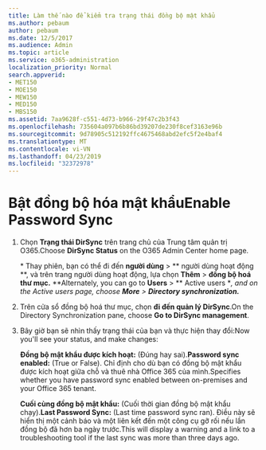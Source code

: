 ```yaml
---
title: Làm thế nào để kiểm tra trạng thái đồng bộ mật khẩu
ms.author: pebaum
author: pebaum
ms.date: 12/5/2017
ms.audience: Admin
ms.topic: article
ms.service: o365-administration
localization_priority: Normal
search.appverid:
- MET150
- MOE150
- MEW150
- MED150
- MBS150
ms.assetid: 7aa9628f-c551-4d73-b966-29f47c2b3f43
ms.openlocfilehash: 735604a097b6b86bd39207de230f8cef3163e96b
ms.sourcegitcommit: 9d78905c512192ffc4675468abd2efc5f2e4baf4
ms.translationtype: MT
ms.contentlocale: vi-VN
ms.lasthandoff: 04/23/2019
ms.locfileid: "32372978"
---
```

# <a name="enable-password-sync"></a><span data-ttu-id="2eea7-102">Bật đồng bộ hóa mật khẩu</span><span class="sxs-lookup"><span data-stu-id="2eea7-102">Enable Password Sync</span></span>

1.  <span data-ttu-id="2eea7-103">Chọn **Trạng thái DirSync** trên trang chủ của Trung tâm quản trị O365.</span><span class="sxs-lookup"><span data-stu-id="2eea7-103">Choose **DirSync Status** on the O365 Admin Center home page.</span></span> 
    
     <span data-ttu-id="2eea7-104">\* Thay phiên, bạn có thể đi đến **người dùng** \> \*\* người dùng hoạt động \*\*, và trên trang người dùng hoạt động, lựa chọn **Thêm** \> **đồng bộ hoá thư mục.** \*</span><span class="sxs-lookup"><span data-stu-id="2eea7-104">\*Alternately, you can go to **Users** \> \*\* Active users \**, and on the Active users page, choose **More** \> **Directory synchronization.***</span></span> 
    
2. <span data-ttu-id="2eea7-105">Trên cửa sổ đồng bộ hoá thư mục, chọn **đi đến quản lý DirSync**.</span><span class="sxs-lookup"><span data-stu-id="2eea7-105">On the Directory Synchronization pane, choose **Go to DirSync management**.</span></span> 
    
3. <span data-ttu-id="2eea7-106">Bây giờ bạn sẽ nhìn thấy trạng thái của bạn và thực hiện thay đổi:</span><span class="sxs-lookup"><span data-stu-id="2eea7-106">Now you'll see your status, and make changes:</span></span>
    
    <span data-ttu-id="2eea7-107">**Đồng bộ mật khẩu được kích hoạt:** (Đúng hay sai).</span><span class="sxs-lookup"><span data-stu-id="2eea7-107">**Password sync enabled:** (True or False).</span></span> <span data-ttu-id="2eea7-108">Chỉ định cho dù bạn có đồng bộ mật khẩu được kích hoạt giữa chỗ và thuê nhà Office 365 của mình.</span><span class="sxs-lookup"><span data-stu-id="2eea7-108">Specifies whether you have password sync enabled between on-premises and your Office 365 tenant.</span></span> 
    
    <span data-ttu-id="2eea7-109">**Cuối cùng đồng bộ mật khẩu:** (Cuối thời gian đồng bộ mật khẩu chạy).</span><span class="sxs-lookup"><span data-stu-id="2eea7-109">**Last Password Sync:** (Last time password sync ran).</span></span> <span data-ttu-id="2eea7-110">Điều này sẽ hiển thị một cảnh báo và một liên kết đến một công cụ gỡ rối nếu lần đồng bộ đã hơn ba ngày trước.</span><span class="sxs-lookup"><span data-stu-id="2eea7-110">This will display a warning and a link to a troubleshooting tool if the last sync was more than three days ago.</span></span> 
    

